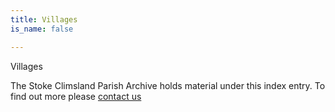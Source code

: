 ```yaml
---
title: Villages
is_name: false

---
```


Villages


The Stoke Climsland Parish Archive holds material under this index entry. To find out more please [contact us](/contact/)
